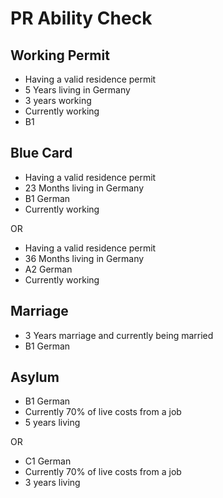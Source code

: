 # PR Ability Check

## Working Permit
- Having a valid residence permit
- 5 Years living in Germany
- 3 years working
- Currently working
- B1

## Blue Card
- Having a valid residence permit
- 23 Months living in Germany
- B1 German
- Currently working

OR

- Having a valid residence permit
- 36 Months living in Germany
- A2 German
- Currently working

## Marriage
- 3 Years marriage and currently being married
- B1 German

## Asylum
- B1 German
- Currently 70% of live costs from a job
- 5 years living

OR

- C1 German
- Currently 70% of live costs from a job
- 3 years living